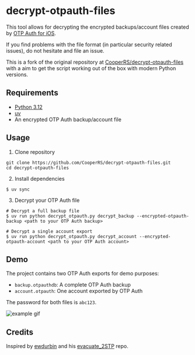 # decrypt-otpauth-files

This tool allows for decrypting the encrypted backups/account files created by [OTP Auth for iOS](http://cooperrs.de/otpauth.html).

If you find problems with the file format (in particular security related issues), do not hesitate and file an issue.

This is a fork of the original repository at [CooperRS/decrypt-otpauth-files](https://github.com/CooperRS/decrypt-otpauth-files) with a aim to get the script working out of the box with modern Python versions.

## Requirements

  - [Python 3.12](https://www.python.org/downloads/)
  - [uv](https://astral.sh/uv)
  - An encrypted OTP Auth backup/account file

## Usage

1. Clone repository

```
git clone https://github.com/CooperRS/decrypt-otpauth-files.git
cd decrypt-otpauth-files
```

2. Install dependencies

```shell-session
$ uv sync
```

3. Decrypt your OTP Auth file

```shell-session
# Decrypt a full backup file
$ uv run python decrypt_otpauth.py decrypt_backup --encrypted-otpauth-backup <path to your OTP Auth backup>
```

```shell-session
# Decrypt a single account export
$ uv run python decrypt_otpauth.py decrypt_account --encrypted-otpauth-account <path to your OTP Auth account>
```

## Demo

The project contains two OTP Auth exports for demo purposes:

* `backup.otpauthdb`: A complete OTP Auth backup
* `account.otpauth`: One account exported by OTP Auth

The password for both files is `abc123`.

![example gif](demo.gif)

## Credits

Inspired by [ewdurbin](https://github.com/ewdurbin) and his [evacuate_2STP](https://github.com/ewdurbin/evacuate_2stp) repo.

